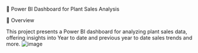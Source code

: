 🌱 Power BI Dashboard for Plant Sales Analysis

📖 Overview

This project presents a Power BI dashboard for analyzing plant sales data, offering insights into Year to date and previous year to date sales trends and more. 
![image](https://github.com/user-attachments/assets/16d2b8c3-19f5-4622-8969-f3c45b317f72)
